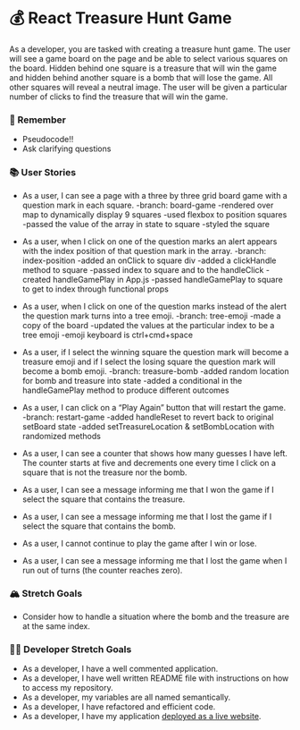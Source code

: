 # 💰 React Treasure Hunt Game

As a developer, you are tasked with creating a treasure hunt game. The user will see a game board on the page and be able to select various squares on the board. Hidden behind one square is a treasure that will win the game and hidden behind another square is a bomb that will lose the game. All other squares will reveal a neutral image. The user will be given a particular number of clicks to find the treasure that will win the game.

### 🤔 Remember

- Pseudocode!!
- Ask clarifying questions

### 📚 User Stories

- As a user, I can see a page with a three by three grid board game with a question mark in each square.
    -branch: board-game
    -rendered over map to dynamically display 9 squares
    -used flexbox to position squares
    -passed the value of the array in state to square
    -styled the square
    
- As a user, when I click on one of the question marks an alert appears with the index position of that question mark in the array.
    -branch: index-position
    -added an onClick to square div
    -added a clickHandle method to square
    -passed index to square and to the handleClick
    -created handleGamePlay in App.js
    -passed handleGamePlay to square to get to index through functional props

- As a user, when I click on one of the question marks instead of the alert the question mark turns into a tree emoji.
    -branch: tree-emoji
    -made a copy of the board
    -updated the values at the particular index to be a tree emoji
    -emoji keyboard is ctrl+cmd+space
    

- As a user, if I select the winning square the question mark will become a treasure emoji and if I select the losing square the question mark will become a bomb emoji.
    -branch: treasure-bomb
    -added random location for bomb and treasure into state
    -added a conditional in the handleGamePlay method to produce different outcomes

- As a user, I can click on a “Play Again” button that will restart the game.
    -branch: restart-game
    -added handleReset to revert back to original setBoard state
    -added setTreasureLocation & setBombLocation with randomized methods

- As a user, I can see a counter that shows how many guesses I have left. The counter starts at five and decrements one every time I click on a square that is not the treasure nor the bomb.
- As a user, I can see a message informing me that I won the game if I select the square that contains the treasure.
- As a user, I can see a message informing me that I lost the game if I select the square that contains the bomb.
- As a user, I cannot continue to play the game after I win or lose.
- As a user, I can see a message informing me that I lost the game when I run out of turns (the counter reaches zero).

### 🏔 Stretch Goals

- Consider how to handle a situation where the bomb and the treasure are at the same index.

### 👩‍💻 Developer Stretch Goals

- As a developer, I have a well commented application.
- As a developer, I have well written README file with instructions on how to access my repository.
- As a developer, my variables are all named semantically.
- As a developer, I have refactored and efficient code.
- As a developer, I have my application [deployed as a live website](https://render.com/docs/deploy-create-react-app).

